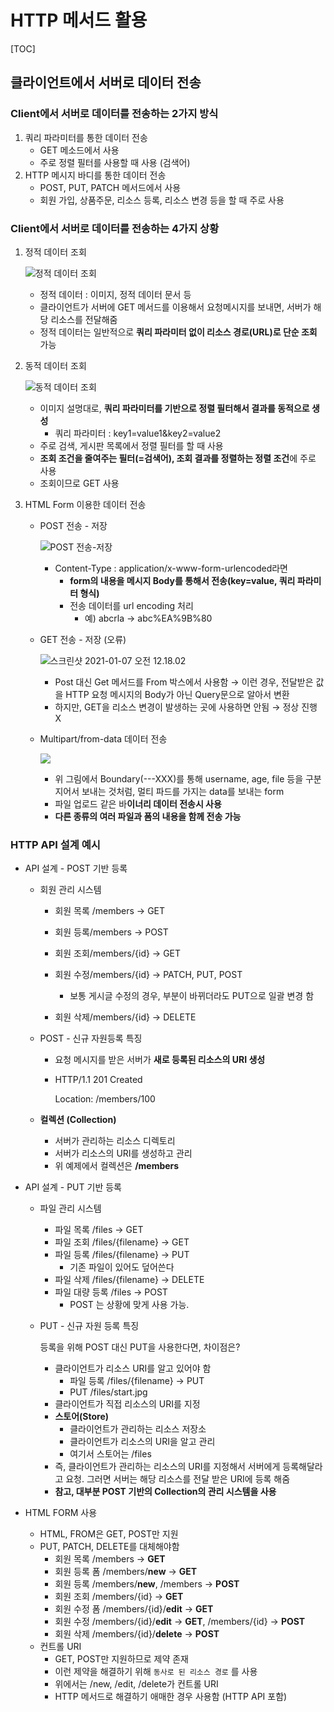 # HTTP 메서드 활용

[TOC]

## 클라이언트에서 서버로 데이터 전송

### Client에서 서버로 데이터를 전송하는 2가지 방식

1. 쿼리 파라미터를 통한 데이터 전송
   - GET 메소드에서 사용
   - 주로 정렬 필터를 사용할 때 사용 (검색어)
2. HTTP 메시지 바디를 통한 데이터 전송
   - POST, PUT, PATCH 메서드에서 사용
   - 회원 가입, 상품주문, 리소스 등록, 리소스 변경 등을 할 때 주로 사용

### Client에서 서버로 데이터를 전송하는 4가지 상황

1. 정적 데이터 조회

   ![정적 데이터 조회](https://media.vlpt.us/images/dnstlr2933/post/1790d3d1-1318-4056-ac3d-9c06efb3650e/%E1%84%89%E1%85%B3%E1%84%8F%E1%85%B3%E1%84%85%E1%85%B5%E1%86%AB%E1%84%89%E1%85%A3%E1%86%BA%202021-01-03%20%E1%84%8B%E1%85%A9%E1%84%92%E1%85%AE%202.00.34.png)

   - 정적 데이터 : 이미지, 정적 데이터 문서 등
   - 클라이언트가 서버에 GET 메서드를 이용해서 요청메시지를 보내면, 서버가 해당 리소스를 전달해줌
   - 정적 데이터는 일반적으로 **쿼리 파라미터 없이 리소스 경로(URL)로 단순 조회** 가능

2. 동적 데이터 조회

   ![동적 데이터 조회](https://media.vlpt.us/images/dnstlr2933/post/75bc2600-1941-4f30-9290-11c47d9d87a4/%E1%84%89%E1%85%B3%E1%84%8F%E1%85%B3%E1%84%85%E1%85%B5%E1%86%AB%E1%84%89%E1%85%A3%E1%86%BA%202021-01-03%20%E1%84%8B%E1%85%A9%E1%84%92%E1%85%AE%202.11.43.png)

   - 이미지 설명대로, **쿼리 파라미터를 기반으로 정렬 필터해서 결과를 동적으로 생성**
     - 쿼리 파라미터 : key1=value1&key2=value2
   - 주로 검색, 게시판 목록에서 정렬 필터를 할 때 사용
   - **조회 조건을 줄여주는 필터(=검색어), 조회 결과를 정렬하는 정렬 조건**에 주로 사용
   - 조회이므로 GET 사용

3. HTML Form 이용한 데이터 전송

   - POST 전송 - 저장

     ![POST 전송-저장](https://media.vlpt.us/images/dnstlr2933/post/817463a2-8dce-48c7-9e2e-2d908d7a2b28/%E1%84%89%E1%85%B3%E1%84%8F%E1%85%B3%E1%84%85%E1%85%B5%E1%86%AB%E1%84%89%E1%85%A3%E1%86%BA%202021-01-03%20%E1%84%8B%E1%85%A9%E1%84%92%E1%85%AE%202.55.48.png)

     - Content-Type : application/x-www-form-urlencoded라면
       - **form의 내용을 메시지 Body를 통해서 전송(key=value, 쿼리 파라미터 형식)**
       - 전송 데이터를 url encoding 처리
         - 예) abcrla -> abc%EA%9B%80

   - GET 전송 - 저장 (오류)

     ![스크린샷 2021-01-07 오전 12.18.02](https://media.vlpt.us/images/dnstlr2933/post/d7518bef-bada-4ad9-9702-1ad70ab6a883/%E1%84%89%E1%85%B3%E1%84%8F%E1%85%B3%E1%84%85%E1%85%B5%E1%86%AB%E1%84%89%E1%85%A3%E1%86%BA%202021-01-07%20%E1%84%8B%E1%85%A9%E1%84%8C%E1%85%A5%E1%86%AB%2012.18.02.png)

     - Post 대신 Get 메서드를 From 박스에서 사용함  → 이런 경우, 전달받은 값을 HTTP 요청 메시지의 Body가 아닌 Query문으로 알아서 변환
     - 하지만, GET을 리소스 변경이 발생하는 곳에 사용하면 안됨 → 정상 진행 X

   - Multipart/from-data 데이터 전송

      ![](https://media.vlpt.us/images/dnstlr2933/post/296861ed-bce7-431f-8e3c-13a0b0f73d18/%E1%84%89%E1%85%B3%E1%84%8F%E1%85%B3%E1%84%85%E1%85%B5%E1%86%AB%E1%84%89%E1%85%A3%E1%86%BA%202021-01-09%20%E1%84%8B%E1%85%A9%E1%84%92%E1%85%AE%2010.16.57.png)

     - 위 그림에서 Boundary(---XXX)를 통해  username, age, file 등을 구분지어서 보내는 것처럼, 멀티 파드를 가지는 data를 보내는 form
     - 파일 업로드 같은 바**이너리 데이터 전송시 사용**
     - **다른 종류의 여러 파일과 폼의 내용을 함께 전송 가능**



### HTTP API 설계 예시

- API 설계 - POST 기반 등록

  - 회원 관리 시스템

    - 회원 목록 /members → GET
    - 회원 등록/members → POST

    - 회원 조회/members/{id} → GET
    - 회원 수정/members/{id} → PATCH, PUT, POST
      - 보통 게시글 수정의 경우, 부분이 바뀌더라도 PUT으로 일괄 변경 함
    - 회원 삭제/members/{id} → DELETE

  - POST - 신규 자원등록 특징

    - 요청 메시지를 받은 서버가 **새로 등록된 리소스의 URI 생성**

    - HTTP/1.1 201 Created

      Location: /members/100

  - **컬렉션 (Collection)**

    - 서버가 관리하는 리소스 디렉토리
    - 서버가 리소스의 URI를 생성하고 관리
    - 위 예제에서 컬렉션은 **/members**

- API 설계 - PUT 기반 등록

  - 파일 관리 시스템

    - 파일 목록 /files → GET
    - 파일 조회 /files/{filename} → GET
    - 파일 등록 /files/{filename} → PUT
      - 기존 파일이 있어도 덮어쓴다
    - 파일 삭제 /files/{filename} → DELETE
    - 파일 대량 등록 /files → POST
      - POST 는 상황에 맞게 사용 가능.

  - PUT - 신규 자원 등록 특징

    등록을 위해 POST 대신 PUT을 사용한다면, 차이점은?

    - 클라이언트가 리소스 URI를 알고 있어야 함
      - 파일 등록 /files/{filename} → PUT
      - PUT /files/start.jpg
    - 클라이언트가 직접 리소스의 URI를 지정
    - **스토어(Store)**
      - 클라이언트가 관리하는 리소스 저장소
      - 클라이언트가 리소스의 URI을 알고 관리
      - 여기서 스토어는 /files
    - 즉, 클라이언트가 관리하는 리소스의 URI를 지정해서 서버에게 등록해달라고 요청. 그러면 서버는 해당 리소스를 전달 받은 URI에 등록 해줌
    - **참고, 대부분 POST 기반의 Collection의 관리 시스템을 사용**

- HTML FORM 사용
  - HTML, FROM은 GET, POST만 지원
  - PUT, PATCH, DELETE를 대체해야함
    - 회원 목록 /members → **GET**
    - 회원 등록 폼 /members/**new** → **GET**
    - 회원 등록 /members/**new**, /members → **POST**
    - 회원 조회 /members/{id} → **GET**
    - 회원 수정 폼 /members/{id}/**edit** → **GET**
    - 회원 수정 /members/{id}/**edit** → **GET**, /members/{id} → **POST**
    - 회원 삭제 /members/{id}/**delete** → **POST**
  - 컨트롤 URI
    - GET, POST만 지원하므로 제약 존재
    - 이런 제약을 해결하기 위해 `동사로 된 리소스 경로` 를 사용
    - 위에서는  /new, /edit, /delete가 컨트롤 URI
    - HTTP 메서드로 해결하기 애매한 경우 사용함 (HTTP API 포함)